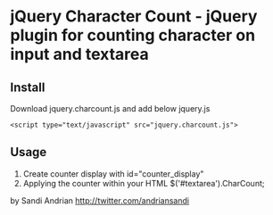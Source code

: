 jQuery Character Count - jQuery plugin for counting character on input and textarea
==============


## Install
Download jquery.charcount.js and add below jquery.js

    <script type="text/javascript" src="jquery.charcount.js">

## Usage
1. Create counter display with id="counter_display"
2. Applying the counter within your HTML
    $('#textarea').CharCount;

by Sandi Andrian http://twitter.com/andriansandi